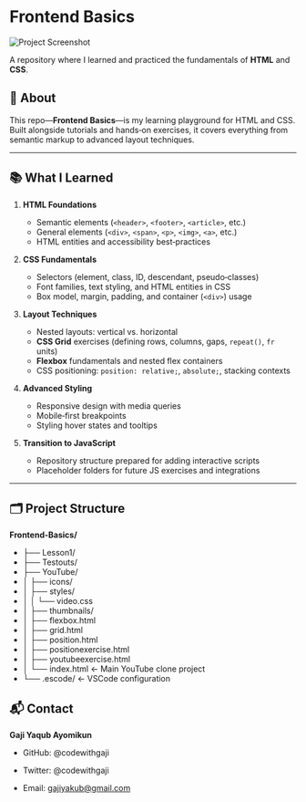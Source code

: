 # Frontend Basics

![Project Screenshot](path/to/your-screenshot.png)

A repository where I learned and practiced the fundamentals of **HTML** and **CSS**.

## 🌟 About

This repo—**Frontend Basics**—is my learning playground for HTML and CSS. Built alongside tutorials and hands‑on exercises, it covers everything from semantic markup to advanced layout techniques.

---

## 📚 What I Learned

1. **HTML Foundations**  
   - Semantic elements (`<header>`, `<footer>`, `<article>`, etc.)  
   - General elements (`<div>`, `<span>`, `<p>`, `<img>`, `<a>`, etc.)  
   - HTML entities and accessibility best‑practices  

2. **CSS Fundamentals**  
   - Selectors (element, class, ID, descendant, pseudo‑classes)  
   - Font families, text styling, and HTML entities in CSS  
   - Box model, margin, padding, and container (`<div>`) usage  

3. **Layout Techniques**  
   - Nested layouts: vertical vs. horizontal  
   - **CSS Grid** exercises (defining rows, columns, gaps, `repeat()`, `fr` units)  
   - **Flexbox** fundamentals and nested flex containers  
   - CSS positioning: `position: relative;`, `absolute;`, stacking contexts  

4. **Advanced Styling**  
   - Responsive design with media queries  
   - Mobile‑first breakpoints  
   - Styling hover states and tooltips  

5. **Transition to JavaScript**  
   - Repository structure prepared for adding interactive scripts  
   - Placeholder folders for future JS exercises and integrations  

---

## 🗂 Project Structure
**Frontend-Basics/**
- ├── Lesson1/
- ├── Testouts/
- ├── YouTube/
- │ ├── icons/
- │ ├── styles/
- │ │ └── video.css
- │ ├── thumbnails/
- │ ├── flexbox.html
- │ ├── grid.html
- │ ├── position.html
- │ ├── positionexercise.html
- │ ├── youtubeexercise.html
- │ └── index.html ← Main YouTube clone project
- └── .escode/ ← VSCode configuration

## 📬 Contact
**Gaji Yaqub Ayomikun**

- GitHub: @codewithgaji

- Twitter: @codewithgaji

- Email: gajiyakub@gmail.com
